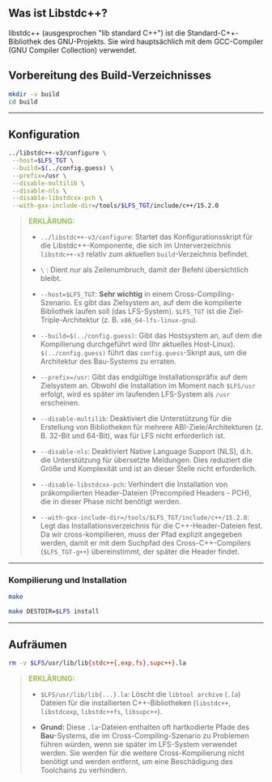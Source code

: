 ## Was ist Libstdc++?
libstdc++ (ausgesprochen "lib standard C++") ist die Standard-C++-Bibliothek des GNU-Projekts. Sie wird hauptsächlich mit dem GCC-Compiler (GNU Compiler Collection) verwendet.

## Vorbereitung des Build-Verzeichnisses



```Bash
mkdir -v build
cd build
```

---

## Konfiguration



```Bash
../libstdc++-v3/configure \
 --host=$LFS_TGT \
 --build=$(../config.guess) \
 --prefix=/usr \
 --disable-multilib \
 --disable-nls \
 --disable-libstdcxx-pch \
 --with-gxx-include-dir=/tools/$LFS_TGT/include/c++/15.2.0
```

> **<font color="#9bbb59">ERKLÄRUNG:</font>**
> 
> - `../libstdc++-v3/configure`: Startet das Konfigurationsskript für die Libstdc++-Komponente, die sich im Unterverzeichnis `libstdc++-v3` relativ zum aktuellen `build`-Verzeichnis befindet.
>     
> - `\` : Dient nur als Zeilenumbruch, damit der Befehl übersichtlich bleibt.
>     
> - `--host=$LFS_TGT`: **Sehr wichtig** in einem Cross-Compiling-Szenario. Es gibt das Zielsystem an, auf dem die kompilierte Bibliothek laufen soll (das LFS-System). `$LFS_TGT` ist die Ziel-Triple-Architektur (z. B. `x86_64-lfs-linux-gnu`).
>     
> - `--build=$(../config.guess)`: Gibt das Hostsystem an, auf dem die Kompilierung durchgeführt wird (Ihr aktuelles Host-Linux). `$(../config.guess)` führt das `config.guess`-Skript aus, um die Architektur des Bau-Systems zu erraten.
>     
> - `--prefix=/usr`: Gibt das endgültige Installationspräfix auf dem Zielsystem an. Obwohl die Installation im Moment nach `$LFS/usr` erfolgt, wird es später im laufenden LFS-System als `/usr` erscheinen.
>     
> - `--disable-multilib`: Deaktiviert die Unterstützung für die Erstellung von Bibliotheken für mehrere ABI-Ziele/Architekturen (z. B. 32-Bit und 64-Bit), was für LFS nicht erforderlich ist.
>     
> - `--disable-nls`: Deaktiviert Native Language Support (NLS), d.h. die Unterstützung für übersetzte Meldungen. Dies reduziert die Größe und Komplexität und ist an dieser Stelle nicht erforderlich.
>     
> - `--disable-libstdcxx-pch`: Verhindert die Installation von präkompilierten Header-Dateien (Precompiled Headers - PCH), die in dieser Phase nicht benötigt werden.
>     
> - `--with-gxx-include-dir=/tools/$LFS_TGT/include/c++/15.2.0`: Legt das Installationsverzeichnis für die C++-Header-Dateien fest. Da wir cross-kompilieren, muss der Pfad explizit angegeben werden, damit er mit dem Suchpfad des Cross-C++-Compilers (`$LFS_TGT-g++`) übereinstimmt, der später die Header findet.
>     

---

### Kompilierung und Installation

```bash
make
```

```bash
make DESTDIR=$LFS install
```

---

## Aufräumen



```Bash
rm -v $LFS/usr/lib/lib{stdc++{,exp,fs},supc++}.la
```
> **<font color="#9bbb59">ERKLÄRUNG:</font>**
> - `$LFS/usr/lib/lib{...}.la`: Löscht die `libtool archive` (_`.la`_) Dateien für die installierten C++-Bibliotheken (`libstdc++`, `libstdcexp`, `libstdc++fs`, `libsupc++`).
>     
> - **Grund:** Diese `.la`-Dateien enthalten oft hartkodierte Pfade des **Bau**-Systems, die im Cross-Compiling-Szenario zu Problemen führen würden, wenn sie später im LFS-System verwendet werden. Sie werden für die weitere Cross-Kompilierung nicht benötigt und werden entfernt, um eine Beschädigung des Toolchains zu verhindern.